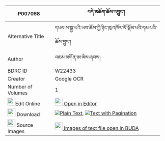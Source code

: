|P007068|བདེ་མཆོག་ཆོས་འབྱུང་། 
| --- | --- 
|Alternative Title |དཔལ་ས་སྐྱ་པའི་ཡབ་ཆོས་ཀྱི་ཉིང་ཁུ་འཁོར་ལོ་སྡོམ་པའི་དམ་པའི་ཆོས་བྱུང་།
|Author| འཇམ་མགོན་ཨ་མེས་ཞབས།
|BDRC ID | W22433
|Creator | Google OCR
|Number of Volumes| 1
|<img width="25" src="https://img.icons8.com/color/25/000000/edit-property.png">Edit Online| [<img width="25" src="https://avatars.githubusercontent.com/u/45091458?s=200&v=4"> Open in Editor](http://editor.openpecha.org/P007068)
|<img width="25" src="https://img.icons8.com/fluent/48/000000/download-2.png"/>  Download | [![](https://img.icons8.com/color/20/000000/txt.png)Plain Text](https://github.com/Openpecha/P007068/releases/download/v1/demchok_chojung_plain_P007068.zip), [![](https://img.icons8.com/color/20/000000/txt.png)Text with Pagination](https://github.com/Openpecha/P007068/releases/download/v1/demchok_chojung_pages_P007068.zip)
|<img width="25" src="https://img.icons8.com/plasticine/100/000000/pictures-folder.png"/>  Source Images | [<img width="25" src="https://library.bdrc.io/icons/BUDA-small.svg"> Images of text file open in BUDA](https://library.bdrc.io/show/bdr:W22433)